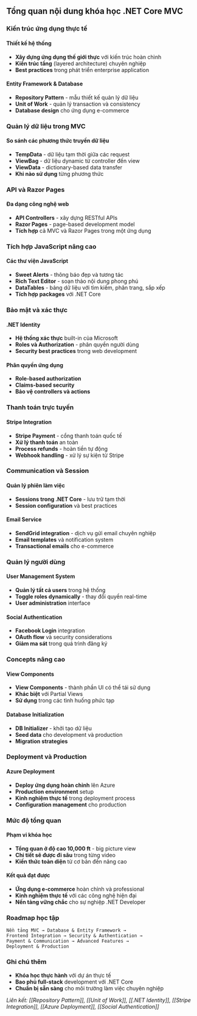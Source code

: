 ## Tổng quan nội dung khóa học .NET Core MVC

### Kiến trúc ứng dụng thực tế

#### Thiết kế hệ thống

- **Xây dựng ứng dụng thế giới thực** với kiến trúc hoàn chình
- **Kiến trúc tầng** (layered architecture) chuyên nghiệp
- **Best practices** trong phát triển enterprise application


#### Entity Framework \& Database

- **Repository Pattern** - mẫu thiết kế quản lý dữ liệu
- **Unit of Work** - quản lý transaction và consistency
- **Database design** cho ứng dụng e-commerce


### Quản lý dữ liệu trong MVC

#### So sánh các phương thức truyền dữ liệu

- **TempData** - dữ liệu tạm thời giữa các request
- **ViewBag** - dữ liệu dynamic từ controller đến view
- **ViewData** - dictionary-based data transfer
- **Khi nào sử dụng** từng phương thức


### API và Razor Pages

#### Đa dạng công nghệ web

- **API Controllers** - xây dựng RESTful APIs
- **Razor Pages** - page-based development model
- **Tích hợp** cả MVC và Razor Pages trong một ứng dụng


### Tích hợp JavaScript nâng cao

#### Các thư viện JavaScript

- **Sweet Alerts** - thông báo đẹp và tương tác
- **Rich Text Editor** - soạn thảo nội dung phong phú
- **DataTables** - bảng dữ liệu với tìm kiếm, phân trang, sắp xếp
- **Tích hợp packages** với .NET Core


### Bảo mật và xác thực

#### .NET Identity

- **Hệ thống xác thực** built-in của Microsoft
- **Roles và Authorization** - phân quyền người dùng
- **Security best practices** trong web development


#### Phân quyền ứng dụng

- **Role-based authorization**
- **Claims-based security**
- **Bảo vệ controllers và actions**


### Thanh toán trực tuyến

#### Stripe Integration

- **Stripe Payment** - cổng thanh toán quốc tế
- **Xử lý thanh toán** an toàn
- **Process refunds** - hoàn tiền tự động
- **Webhook handling** - xử lý sự kiện từ Stripe


### Communication và Session

#### Quản lý phiên làm việc

- **Sessions trong .NET Core** - lưu trữ tạm thời
- **Session configuration** và best practices


#### Email Service

- **SendGrid integration** - dịch vụ gửi email chuyên nghiệp
- **Email templates** và notification system
- **Transactional emails** cho e-commerce


### Quản lý người dùng

#### User Management System

- **Quản lý tất cả users** trong hệ thống
- **Toggle roles dynamically** - thay đổi quyền real-time
- **User administration** interface


#### Social Authentication

- **Facebook Login** integration
- **OAuth flow** và security considerations
- **Giảm ma sát** trong quá trình đăng ký


### Concepts nâng cao

#### View Components

- **View Components** - thành phần UI có thể tái sử dụng
- **Khác biệt** với Partial Views
- **Sử dụng** trong các tình huống phức tạp


#### Database Initialization

- **DB Initializer** - khởi tạo dữ liệu
- **Seed data** cho development và production
- **Migration strategies**


### Deployment và Production

#### Azure Deployment

- **Deploy ứng dụng hoàn chỉnh** lên Azure
- **Production environment** setup
- **Kinh nghiệm thực tế** trong deployment process
- **Configuration management** cho production


### Mức độ tổng quan

#### Phạm vi khóa học

- **Tổng quan ở độ cao 10,000 ft** - big picture view
- **Chi tiết sẽ được đi sâu** trong từng video
- **Kiến thức toàn diện** từ cơ bản đến nâng cao


#### Kết quả đạt được

- **Ứng dụng e-commerce** hoàn chỉnh và professional
- **Kinh nghiệm thực tế** với các công nghệ hiện đại
- **Nền tảng vững chắc** cho sự nghiệp .NET Developer


### Roadmap học tập

```
Nền tảng MVC → Database & Entity Framework → 
Frontend Integration → Security & Authentication → 
Payment & Communication → Advanced Features → 
Deployment & Production
```


### Ghi chú thêm

- **Khóa học thực hành** với dự án thực tế
- **Bao phủ full-stack** development với .NET Core
- **Chuẩn bị sẵn sàng** cho môi trường làm việc chuyên nghiệp

*Liên kết: [[Repository Pattern]], [[Unit of Work]], [[.NET Identity]], [[Stripe Integration]], [[Azure Deployment]], [[Social Authentication]]*

